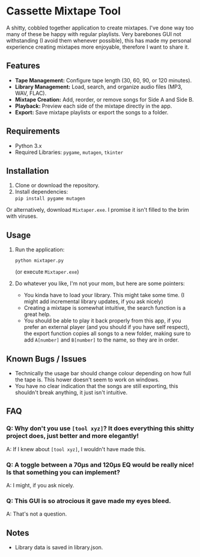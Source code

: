 # Cassette Mixtape Tool  

A shitty, cobbled together application to create mixtapes. I've done way too many of these
be happy with regular playlists. Very barebones GUI not withstanding (I avoid them whenever possible), this has made my personal experience creating mixtapes more enjoyable, therefore I want to share it.

## Features  
- **Tape Management:** Configure tape length (30, 60, 90, or 120 minutes).  
- **Library Management:** Load, search, and organize audio files (MP3, WAV, FLAC).  
- **Mixtape Creation:** Add, reorder, or remove songs for Side A and Side B.  
- **Playback:** Preview each side of the mixtape directly in the app.  
- **Export:** Save mixtape playlists or export the songs to a folder.  

## Requirements  
- Python 3.x  
- Required Libraries: `pygame`, `mutagen`, `tkinter`  

## Installation  
1. Clone or download the repository.  
2. Install dependencies:  
   ```pip install pygame mutagen```

Or alternatively, download `Mixtaper.exe`. I promise it isn't filled to the brim with viruses.

## Usage
1. Run the application:

    ```python mixtaper.py```

    (or execute `Mixtaper.exe`)

2. Do whatever you like, I'm not your mom, but here are some pointers:
   - You kinda have to load your library. This might take some time. (I might add incremental library updates, if you ask nicely)
   - Creating a mixtape is somewhat intuitive, the search function is a great help.
   - You should be able to play it back properly from this app, if you prefer an external player (and you should if you have self respect), the export function copies all songs to a new folder, making sure to add ````A[number]```` and ````B[number]```` to the name, so they are in order.

## Known Bugs / Issues
  - Technically the usage bar should change colour depending on how full the tape is. This hower doesn't seem to work on windows.
  - You have no clear indication that the songs are still exporting, this shouldn't break anything, it just isn't intuitive.

## FAQ

### Q: Why don't you use `[tool xyz]`? It does everything this shitty project does, just better and more elegantly!
A: If I knew about `[tool xyz]`, I wouldn't have made this.

### Q: A toggle between a 70µs and 120µs EQ would be really nice! Is that something you can implement?
A: I might, if you ask nicely.

### Q: This GUI is so atrocious it gave made my eyes bleed.
A: That's not a question. 


## Notes
 - Library data is saved in library.json.